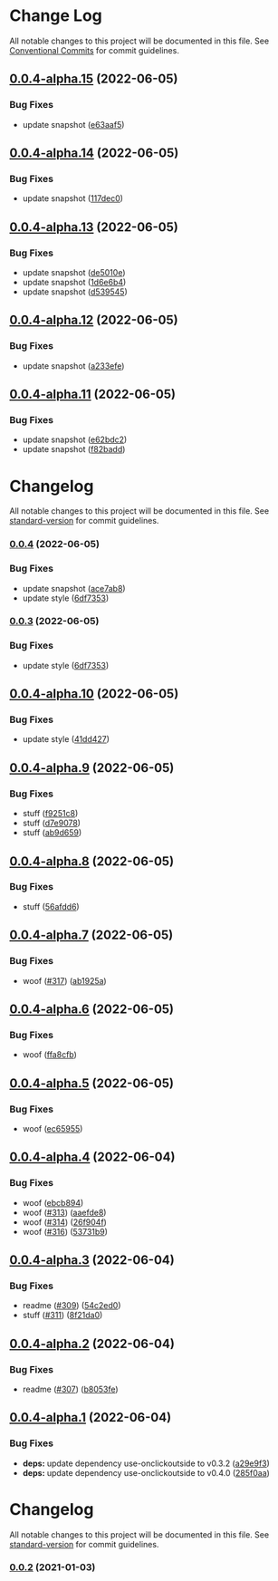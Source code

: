 # Change Log

All notable changes to this project will be documented in this file.
See [Conventional Commits](https://conventionalcommits.org) for commit guidelines.

## [0.0.4-alpha.15](https://github.com/dankreiger/graffft-waggle/compare/v0.0.4-alpha.14...v0.0.4-alpha.15) (2022-06-05)


### Bug Fixes

* update snapshot ([e63aaf5](https://github.com/dankreiger/graffft-waggle/commit/e63aaf51beb3f86af3f651e30cd3fe9fbd09a3fe))





## [0.0.4-alpha.14](https://github.com/dankreiger/graffft-waggle/compare/v0.0.4-alpha.13...v0.0.4-alpha.14) (2022-06-05)


### Bug Fixes

* update snapshot ([117dec0](https://github.com/dankreiger/graffft-waggle/commit/117dec0466b2796954378f1bfe627100f40dbc4f))





## [0.0.4-alpha.13](https://github.com/dankreiger/graffft-waggle/compare/v0.0.4-alpha.12...v0.0.4-alpha.13) (2022-06-05)


### Bug Fixes

* update snapshot ([de5010e](https://github.com/dankreiger/graffft-waggle/commit/de5010e0046c954bf9e73414e8c730d2ab0835d3))
* update snapshot ([1d6e6b4](https://github.com/dankreiger/graffft-waggle/commit/1d6e6b46005322c3e41c14a636cc28fc28f9ef04))
* update snapshot ([d539545](https://github.com/dankreiger/graffft-waggle/commit/d5395458df2385e549f183eb16aad33b48849036))





## [0.0.4-alpha.12](https://github.com/dankreiger/graffft-waggle/compare/v0.0.4-alpha.11...v0.0.4-alpha.12) (2022-06-05)


### Bug Fixes

* update snapshot ([a233efe](https://github.com/dankreiger/graffft-waggle/commit/a233efec813918ca52248fc8ce6143ea185e6c92))





## [0.0.4-alpha.11](https://github.com/dankreiger/graffft-waggle/compare/v0.0.4...v0.0.4-alpha.11) (2022-06-05)


### Bug Fixes

* update snapshot ([e62bdc2](https://github.com/dankreiger/graffft-waggle/commit/e62bdc28447e12b66d5e5fd626310ed370de3709))
* update snapshot ([f82badd](https://github.com/dankreiger/graffft-waggle/commit/f82badd1301cc3e75778854ecad961dc2c2a8cb1))





# Changelog

All notable changes to this project will be documented in this file. See [standard-version](https://github.com/conventional-changelog/standard-version) for commit guidelines.

### [0.0.4](https://github.com/dankreiger/graffft-waggle/compare/v0.0.4-alpha.10...v0.0.4) (2022-06-05)


### Bug Fixes

* update snapshot ([ace7ab8](https://github.com/dankreiger/graffft-waggle/commit/ace7ab842ccd44ab30c7641627dce67e8fc513b3))
* update style ([6df7353](https://github.com/dankreiger/graffft-waggle/commit/6df73530b9f7ed7566cc6f62c172ef70e36cf8c9))

### [0.0.3](https://github.com/dankreiger/graffft-waggle/compare/v0.0.4-alpha.10...v0.0.3) (2022-06-05)


### Bug Fixes

* update style ([6df7353](https://github.com/dankreiger/graffft-waggle/commit/6df73530b9f7ed7566cc6f62c172ef70e36cf8c9))

## [0.0.4-alpha.10](https://github.com/dankreiger/graffft-waggle/compare/v0.0.4-alpha.9...v0.0.4-alpha.10) (2022-06-05)


### Bug Fixes

* update style ([41dd427](https://github.com/dankreiger/graffft-waggle/commit/41dd4272493cc164b7bf86caf7dc1a6d3b32e244))





## [0.0.4-alpha.9](https://github.com/dankreiger/graffft-waggle/compare/v0.0.4-alpha.8...v0.0.4-alpha.9) (2022-06-05)


### Bug Fixes

* stuff ([f9251c8](https://github.com/dankreiger/graffft-waggle/commit/f9251c88ce411330ab1a9ee6f01084d5ea88bd61))
* stuff ([d7e9078](https://github.com/dankreiger/graffft-waggle/commit/d7e9078df1606fefb518d06cbbf75c51f631698c))
* stuff ([ab9d659](https://github.com/dankreiger/graffft-waggle/commit/ab9d6596d86d716ca2ed298db8105016fe7490f4))





## [0.0.4-alpha.8](https://github.com/dankreiger/graffft-waggle/compare/v0.0.4-alpha.7...v0.0.4-alpha.8) (2022-06-05)


### Bug Fixes

* stuff ([56afdd6](https://github.com/dankreiger/graffft-waggle/commit/56afdd683e68259cd2252b2af4de7a05bb37ded8))





## [0.0.4-alpha.7](https://github.com/dankreiger/graffft-waggle/compare/v0.0.4-alpha.6...v0.0.4-alpha.7) (2022-06-05)


### Bug Fixes

* woof ([#317](https://github.com/dankreiger/graffft-waggle/issues/317)) ([ab1925a](https://github.com/dankreiger/graffft-waggle/commit/ab1925af4d27cedaea76fa5cb89d1c599c9bedcd))





## [0.0.4-alpha.6](https://github.com/dankreiger/graffft-waggle/compare/v0.0.4-alpha.5...v0.0.4-alpha.6) (2022-06-05)


### Bug Fixes

* woof ([ffa8cfb](https://github.com/dankreiger/graffft-waggle/commit/ffa8cfbf8d7d3e306bfad0036c8d5c38a6b7dd0b))





## [0.0.4-alpha.5](https://github.com/dankreiger/graffft-waggle/compare/v0.0.4-alpha.4...v0.0.4-alpha.5) (2022-06-05)


### Bug Fixes

* woof ([ec65955](https://github.com/dankreiger/graffft-waggle/commit/ec65955096220cad4be2f3eb3a9707abc76506b7))





## [0.0.4-alpha.4](https://github.com/dankreiger/graffft-waggle/compare/v0.0.4-alpha.3...v0.0.4-alpha.4) (2022-06-04)


### Bug Fixes

* woof ([ebcb894](https://github.com/dankreiger/graffft-waggle/commit/ebcb8940b04a8f27e22ecf0d04b534b31100641e))
* woof ([#313](https://github.com/dankreiger/graffft-waggle/issues/313)) ([aaefde8](https://github.com/dankreiger/graffft-waggle/commit/aaefde8584b673ef31cf16c2f6ba115cf0ccb7c3))
* woof ([#314](https://github.com/dankreiger/graffft-waggle/issues/314)) ([26f904f](https://github.com/dankreiger/graffft-waggle/commit/26f904f21439994d0af63ded881df56df4498e65))
* woof ([#316](https://github.com/dankreiger/graffft-waggle/issues/316)) ([53731b9](https://github.com/dankreiger/graffft-waggle/commit/53731b9b4efe598e134e8b4719f93d96b9eb6814))





## [0.0.4-alpha.3](https://github.com/dankreiger/graffft-waggle/compare/v0.0.4-alpha.2...v0.0.4-alpha.3) (2022-06-04)

### Bug Fixes

- readme ([#309](https://github.com/dankreiger/graffft-waggle/issues/309)) ([54c2ed0](https://github.com/dankreiger/graffft-waggle/commit/54c2ed0a1e3e77231020deab6e74682fd5e6ca8f))
- stuff ([#311](https://github.com/dankreiger/graffft-waggle/issues/311)) ([8f21da0](https://github.com/dankreiger/graffft-waggle/commit/8f21da0b19fbf5dee1d3e2055feab53c6a691e36))

## [0.0.4-alpha.2](https://github.com/dankreiger/graffft-waggle/compare/v0.0.4-alpha.1...v0.0.4-alpha.2) (2022-06-04)

### Bug Fixes

- readme ([#307](https://github.com/dankreiger/graffft-waggle/issues/307)) ([b8053fe](https://github.com/dankreiger/graffft-waggle/commit/b8053fe233881cc0fccedf8a8a0deafddfe90842))

## [0.0.4-alpha.1](https://github.com/dankreiger/graffft-waggle/compare/v0.0.4-alpha.0...v0.0.4-alpha.1) (2022-06-04)

### Bug Fixes

- **deps:** update dependency use-onclickoutside to v0.3.2 ([a29e9f3](https://github.com/dankreiger/graffft-waggle/commit/a29e9f3985b6c34964e5b68d613fb683f84511b7))
- **deps:** update dependency use-onclickoutside to v0.4.0 ([285f0aa](https://github.com/dankreiger/graffft-waggle/commit/285f0aa3365f07c3172201d670e0ee949f6c6c1e))

# Changelog

All notable changes to this project will be documented in this file. See [standard-version](https://github.com/conventional-changelog/standard-version) for commit guidelines.

### [0.0.2](https://github.com/dankreiger/graffft-waggle/compare/v0.0.3-alpha.0...v0.0.2) (2021-01-03)
